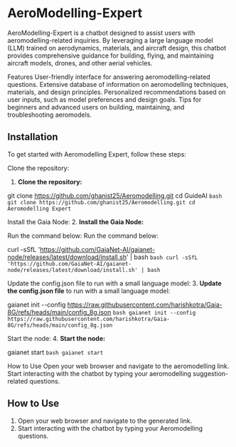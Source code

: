 # AeroModelling-Expert

AeroModelling-Expert is a chatbot designed to assist users with aeromodelling-related inquiries. By leveraging a large language model (LLM) trained on aerodynamics, materials, and aircraft design, this chatbot provides comprehensive guidance for building, flying, and maintaining aircraft models, drones, and other aerial vehicles.

Features
User-friendly interface for answering aeromodelling-related questions.
Extensive database of information on aeromodelling techniques, materials, and design principles.
Personalized recommendations based on user inputs, such as model preferences and design goals.
Tips for beginners and advanced users on building, maintaining, and troubleshooting aeromodels.

## Installation
To get started with Aeromodelling Expert, follow these steps:

Clone the repository:
1. **Clone the repository:**

git clone https://github.com/ghanist25/Aeromodelling.git cd GuideAI
    ```bash
    git clone https://github.com/ghanist25/Aeromodelling.git
    cd Aeromodelling Expert
    ```

Install the Gaia Node:
2. **Install the Gaia Node:**

Run the command below:
    Run the command below:

curl -sSfL 'https://github.com/GaiaNet-AI/gaianet-node/releases/latest/download/install.sh' | bash
    ```bash
    curl -sSfL 'https://github.com/GaiaNet-AI/gaianet-node/releases/latest/download/install.sh' | bash
    ```

Update the config.json file to run with a small language model:
3. **Update the config.json file** to run with a small language model:

gaianet init --config https://raw.githubusercontent.com/harishkotra/Gaia-8G/refs/heads/main/config_8g.json
    ```bash
    gaianet init --config https://raw.githubusercontent.com/harishkotra/Gaia-8G/refs/heads/main/config_8g.json
    ```

Start the node:
4. **Start the node:**

gaianet start
    ```bash
    gaianet start
    ```

How to Use
Open your web browser and navigate to the aeromodelling link.
Start interacting with the chatbot by typing your aeromodelling suggestion-related questions.
## How to Use
1. Open your web browser and navigate to the generated link.
2. Start interacting with the chatbot by typing your Aeromodelling questions.
